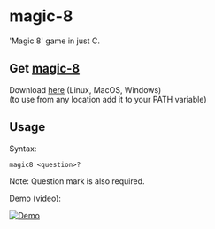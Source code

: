 # magic-8

'Magic 8' game in just C.

## Get [magic-8](https://github.com/PackmanDude/magic-8)

Download [here](https://github.com/PackmanDude/magic-8/releases/latest) (Linux, MacOS, Windows)  
(to use from any location add it to your PATH variable)

## Usage

Syntax:

```
magic8 <question>?
```

Note: Question mark is also required.

<!--
![Expected output](https://media.discordapp.net/attachments/928250277834948628/960921484820373554/photo_2022-04-05_18-15-45.jpg "Expected output")
-->

Demo (video):

[![Demo](https://img.youtube.com/vi/ex-H7i8BF1E/0.jpg)](https://youtu.be/4DrOiCQgkSY)

